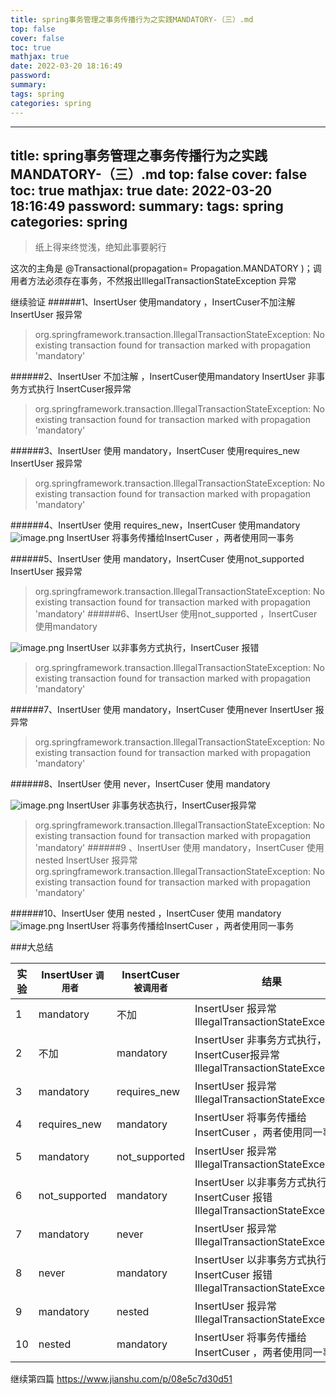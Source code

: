 ```yaml
---
title: spring事务管理之事务传播行为之实践MANDATORY-（三）.md
top: false
cover: false
toc: true
mathjax: true
date: 2022-03-20 18:16:49
password:
summary:
tags: spring
categories: spring
---
```

---
title: spring事务管理之事务传播行为之实践MANDATORY-（三）.md
top: false
cover: false
toc: true
mathjax: true
date: 2022-03-20 18:16:49
password:
summary:
tags: spring
categories: spring
---
> 纸上得来终觉浅，绝知此事要躬行

这次的主角是    @Transactional(propagation= Propagation.MANDATORY )；调用者方法必须存在事务，不然报出IllegalTransactionStateException  异常


继续验证
######1、InsertUser 使用mandatory  ，InsertCuser不加注解
InsertUser 报异常
> org.springframework.transaction.IllegalTransactionStateException: No existing transaction found for transaction marked with propagation 'mandatory'

######2、InsertUser 不加注解 ，InsertCuser使用mandatory 
InsertUser 非事务方式执行
InsertCuser报异常
> org.springframework.transaction.IllegalTransactionStateException: No existing transaction found for transaction marked with propagation 'mandatory'


######3、InsertUser 使用 mandatory，InsertCuser 使用requires_new
InsertUser 报异常
> org.springframework.transaction.IllegalTransactionStateException: No existing transaction found for transaction marked with propagation 'mandatory'


######4、InsertUser 使用 requires_new，InsertCuser 使用mandatory  
![image.png](https://upload-images.jianshu.io/upload_images/13965490-16f564512bcbf162.png?imageMogr2/auto-orient/strip%7CimageView2/2/w/1240)
InsertUser 将事务传播给InsertCuser ，两者使用同一事务




######5、InsertUser 使用 mandatory，InsertCuser 使用not_supported
InsertUser 报异常
> org.springframework.transaction.IllegalTransactionStateException: No existing transaction found for transaction marked with propagation 'mandatory'
######6、InsertUser 使用not_supported ，InsertCuser 使用mandatory 

![image.png](https://upload-images.jianshu.io/upload_images/13965490-20dda2e930c663d5.png?imageMogr2/auto-orient/strip%7CimageView2/2/w/1240)
InsertUser 以非事务方式执行，InsertCuser 报错
>org.springframework.transaction.IllegalTransactionStateException: No existing transaction found for transaction marked with propagation 'mandatory'

######7、InsertUser 使用 mandatory，InsertCuser 使用never
InsertUser 报异常
> org.springframework.transaction.IllegalTransactionStateException: No existing transaction found for transaction marked with propagation 'mandatory'

######8、InsertUser 使用 never，InsertCuser 使用 mandatory

![image.png](https://upload-images.jianshu.io/upload_images/13965490-0e6febaad95734e2.png?imageMogr2/auto-orient/strip%7CimageView2/2/w/1240)
InsertUser 非事务状态执行，InsertCuser报异常
> org.springframework.transaction.IllegalTransactionStateException: No existing transaction found for transaction marked with propagation 'mandatory'
######9 、InsertUser 使用 mandatory，InsertCuser 使用 nested 
InsertUser 报异常
> org.springframework.transaction.IllegalTransactionStateException: No existing transaction found for transaction marked with propagation 'mandatory'

######10、InsertUser 使用 nested  ，InsertCuser 使用 mandatory
![image.png](https://upload-images.jianshu.io/upload_images/13965490-efbe3ec384178031.png?imageMogr2/auto-orient/strip%7CimageView2/2/w/1240)
InsertUser 将事务传播给InsertCuser ，两者使用同一事务


###大总结

实验|InsertUser `调用者 `|InsertCuser `被调用者`|结果|
 -----------| ----------- | ----------- | ------------ |
1|mandatory |不加| InsertUser 报异常IllegalTransactionStateException  |
2|不加|mandatory | InsertUser 非事务方式执行，InsertCuser报异常 IllegalTransactionStateException |
3|mandatory |requires_new| InsertUser 报异常IllegalTransactionStateException |
4|requires_new |mandatory|InsertUser 将事务传播给InsertCuser ，两者使用同一事务|
5|mandatory|not_supported|InsertUser 报异常IllegalTransactionStateException |
6|not_supported|mandatory|InsertUser 以非事务方式执行，InsertCuser 报错IllegalTransactionStateException |
7|mandatory|never|InsertUser 报异常IllegalTransactionStateException  |
8|never|mandatory|InsertUser 以非事务方式执行，InsertCuser 报错IllegalTransactionStateException |
9|mandatory|nested|InsertUser 报异常IllegalTransactionStateException  | 
10|nested|mandatory|InsertUser 将事务传播给InsertCuser ，两者使用同一事务 |

继续第四篇
https://www.jianshu.com/p/08e5c7d30d51
